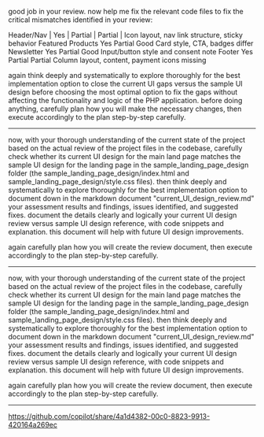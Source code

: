 good job in your review. now help me fix the relevant code files to fix the critical mismatches identified in your review:

Header/Nav            | Yes           | Partial      | Partial          | Icon layout, nav link structure, sticky behavior 
Featured Products	Yes	Partial	Good	Card style, CTA, badges differ
Newsletter	Yes	Partial	Good	Input/button style and consent note
Footer	Yes	Partial	Partial	Column layout, content, payment icons missing

again think deeply and systematically to explore thoroughly for the best implementation option to close the current UI gaps versus the sample UI design before choosing the most optimal option to fix the gaps without affecting the functionality and logic of the PHP application. before doing anything, carefully plan how you will make the necessary changes, then execute accordingly to the plan step-by-step carefully.

---
now, with your thorough understanding of the current state of the project based on the actual review of the project files in the codebase, carefully check whether its current UI design for the main land page matches the sample UI design for the landing page in the sample_landing_page_design folder (the sample_landing_page_design/index.html and sample_landing_page_design/style.css files). then think deeply and systematically to explore thoroughly for the best implementation option to document down in the markdown document "current_UI_design_review.md" your assessment results and findings, issues identified, and suggested fixes. document the details clearly and logically your current UI design review versus sample UI design reference, with code snippets and explanation. this document will help with future UI design improvements.

again carefully plan how you will create the review document, then execute accordingly to the plan step-by-step carefully.

---
now, with your thorough understanding of the current state of the project based on the actual review of the project files in the codebase, carefully check whether its current UI design for the main land page matches the sample UI design for the landing page in the sample_landing_page_design folder (the sample_landing_page_design/index.html and sample_landing_page_design/style.css files). then think deeply and systematically to explore thoroughly for the best implementation option to document down in the markdown document "current_UI_design_review.md" your assessment results and findings, issues identified, and suggested fixes. document the details clearly and logically your current UI design review versus sample UI design reference, with code snippets and explanation. this document will help with future UI design improvements.

again carefully plan how you will create the review document, then execute accordingly to the plan step-by-step carefully.

---
https://github.com/copilot/share/4a1d4382-00c0-8823-9913-420164a269ec

